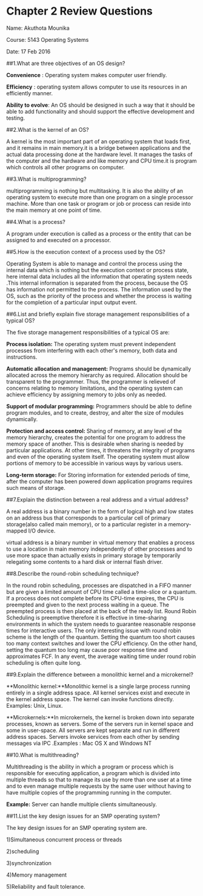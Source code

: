 # Chapter 2 Review Questions

Name: Akuthota Mounika

Course: 5143 Operating Systems

Date: 17 Feb 2016

##1.What are three objectives of an OS design?

**Convenience**      : Operating system makes computer user friendly.

**Efficiency**       : operating system allows computer to use its resources in an efficiently manner.

**Ability to evolve**: An OS should be designed in such a way that it should be able to add functionality and should support the effective development and testing.

##2.What is the kernel of an OS?

A kernel is the most important part of an operating system that loads first, and it remains in main memory.it is a bridge between applications and the actual data processing done at the hardware level. It manages the tasks of the computer and the hardware and like memory and CPU time.it is program which controls all other programs on computer.

##3.What is multiprogramming?

multiprogramming is nothing but multitasking. It is also the ability of an operating system to execute more than one program on a single processor machine. More than one task or program or job or process can reside into the main memory at one point of time. 

##4.What is a process?

A program under execution is called as a process or the entity that can be assigned to and executed on a processor.

##5.How is the execution context of a process used by the OS?

Operating System is able to manage and control the process using the internal data which is nothing but the execution context or process state, here internal data includes all the information that operating system needs  .This internal information is separated from the process, because the OS has information not permitted to the process. The information used by the OS, such as the priority of the process and whether the process is waiting for the completion of a particular input output event.

##6.List and briefly explain five storage management responsibilities of a typical OS?

The five storage management responsibilities of a typical OS are:


**Process isolation:** 
The operating system must prevent independent processes from interfering with each other's memory, both data and instructions.

**Automatic allocation and management:**
Programs should be dynamically allocated across the memory hierarchy as required. Allocation should be transparent to the programmer. Thus, the programmer is relieved of concerns relating to memory limitations, and the operating system can achieve efficiency by assigning memory to jobs only as needed.

**Support of modular programming:** 
 Programmers should be able to define program modules, and to create, destroy, and alter the size of modules dynamically.

**Protection and access control:**
Sharing of memory, at any level of the memory hierarchy, creates the potential for one program to address the memory space of another. This is desirable when sharing is needed by particular applications. At other times, it threatens the integrity of programs and even of the operating system itself. The operating system must allow portions of memory to be accessible in various ways by various users.

**Long-term storage:** 
For Storing information for extended periods of time, after the computer has been powered down application programs requires such means of storage. 

##7.Explain the distinction between a real address and a virtual address?

A real address is a binary number in the form of logical high and low states on an address  bus that corresponds to a particular cell of primary storage(also called main memory), or to a particular register in a memory-mapped I/O device.
 
virtual address is a binary number in virtual memory that enables a process to use a location in  main memory independently of other processes and to use more space than actually exists in primary storage by temporarily relegating some contents to a hard disk or internal flash driver.

##8.Describe the round-robin scheduling technique?

In the round robin scheduling, processes are dispatched in a FIFO manner but are given a limited amount of CPU time called a time-slice or a quantum. If a process does not complete before its CPU-time expires, the CPU is preempted and given to the next process waiting in a queue. The preempted process is then placed at the back of the ready list.  Round Robin Scheduling is preemptive therefore it is effective in time-sharing environments in which the system needs to guarantee reasonable response times for interactive users.  The only interesting issue with round robin scheme is the length of the quantum. Setting the quantum too short causes too many context switches and lower the CPU efficiency. On the other hand, setting the quantum too long may cause poor response time and approximates  FCF. In any event, the average waiting time under round robin scheduling is often quite long.

##9.Explain the difference between a monolithic kernel and a microkernel?

**Monolithic kernel:**Monolithic kernel is a single large process running entirely in a single address space. All kernel services exist and execute in the kernel address space. The kernel can invoke functions directly. Examples: Unix, Linux.

**Microkernels:**In microkernels, the kernel is broken down into separate processes, known as servers. Some of the servers run in kernel space and some in user-space. All servers are kept separate and run in different address spaces. Servers invoke services from each other by sending messages via IPC .Examples : Mac OS X and Windows NT

##10.What is multithreading?

Multithreading is the ability in which a program or process which is responsible for executing application, a program which is divided into multiple threads so that to manage its use by more than one user at a time and to even manage multiple requests by the same user without having to have multiple copies of the programming running in the computer. 

**Example:** Server can handle multiple clients simultaneously.

##11.List the key design issues for an SMP operating system?

The key design issues for an SMP operating system are.

1)Simultaneous concurrent process or threads

2)scheduling

3)synchronization

4)Memory management

5)Reliability and fault tolerance.








